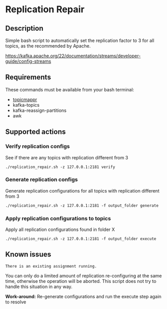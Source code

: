 # Replication Repair
## Description
Simple bash script to automatically set the replication factor to 3 for all topics, as the recommended by Apache. 

https://kafka.apache.org/22/documentation/streams/developer-guide/config-streams

## Requirements

These commands must be available from your bash terminal:

- [topicmappr](https://github.com/DataDog/kafka-kit)
- kafka-topics
- kafka-reassign-partitions
- awk

## Supported actions

### Verify replication configs
See if there are any topics with replication different from 3
```
./replication_repair.sh -z 127.0.0.1:2181 verify
```

### Generate replication configs
Generate replication configurations for all topics with replication different from 3
```
./replication_repair.sh -z 127.0.0.1:2181 -f output_folder generate
```

### Apply replication configurations to topics
Apply all replication configurations found in folder X

```
./replication_repair.sh -z 127.0.0.1:2181 -f output_folder execute
```

## Known issues 

```
There is an existing assignment running.
```
You can only do a limited amount of replication re-configuring at the same time, otherwise the operation will be aborted. 
This script does not try to handle this situation in any way. 

**Work-around:** Re-generate configurations and run the execute step again to resolve
